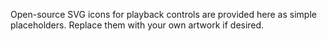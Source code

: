 Open-source SVG icons for playback controls are provided here as simple placeholders.
Replace them with your own artwork if desired.
